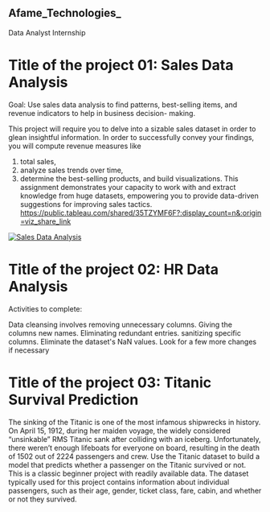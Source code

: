 ## Afame_Technologies_
Data Analyst Internship
# Title of the project 01: Sales Data Analysis
Goal:
  Use sales data analysis to find patterns, best-selling items, and revenue indicators to help in business decision-
making.

This project will require you to delve into a sizable sales dataset in order to glean insightful information. In order
to successfully convey your findings, you will compute revenue measures like
1. total sales,
2. analyze sales trends over time,
3. determine the best-selling products, and build visualizations.
This assignment demonstrates your capacity to work with and extract knowledge from huge datasets,
empowering you to provide data-driven suggestions for improving sales tactics.
https://public.tableau.com/shared/35TZYMF6F?:display_count=n&:origin=viz_share_link

<div class='tableauPlaceholder' id='viz1721136901072' style='position: relative'><noscript><a href='#'><img alt='Sales Data Analysis ' src='https:&#47;&#47;public.tableau.com&#47;static&#47;images&#47;35&#47;35TZYMF6F&#47;1_rss.png' style='border: none' /></a></noscript><object class='tableauViz'  style='display:none;'><param name='host_url' value='https%3A%2F%2Fpublic.tableau.com%2F' /> <param name='embed_code_version' value='3' /> <param name='path' value='shared&#47;35TZYMF6F' /> <param name='toolbar' value='yes' /><param name='static_image' value='https:&#47;&#47;public.tableau.com&#47;static&#47;images&#47;35&#47;35TZYMF6F&#47;1.png' /> <param name='animate_transition' value='yes' /><param name='display_static_image' value='yes' /><param name='display_spinner' value='yes' /><param name='display_overlay' value='yes' /><param name='display_count' value='yes' /><param name='language' value='en-US' /></object></div>                <script type='text/javascript'>                    var divElement = document.getElementById('viz1721136901072');                    var vizElement = divElement.getElementsByTagName('object')[0];                    if ( divElement.offsetWidth > 800 ) { vizElement.style.width='100%';vizElement.style.height=(divElement.offsetWidth*0.75)+'px';} else if ( divElement.offsetWidth > 500 ) { vizElement.style.width='100%';vizElement.style.height=(divElement.offsetWidth*0.75)+'px';} else { vizElement.style.width='100%';vizElement.style.height='2527px';}                     var scriptElement = document.createElement('script');                    scriptElement.src = 'https://public.tableau.com/javascripts/api/viz_v1.js';                    vizElement.parentNode.insertBefore(scriptElement, vizElement);                </script>


# Title of the project 02: HR Data Analysis

Activities to complete:

Data cleansing involves removing unnecessary columns.
Giving the columns new names.
Eliminating redundant entries.
sanitizing specific columns.
Eliminate the dataset's NaN values.
Look for a few more changes if necessary

# Title of the project 03: Titanic Survival Prediction
The sinking of the Titanic is one of the most infamous shipwrecks in history.
On April 15, 1912, during her maiden voyage, the widely considered “unsinkable” RMS Titanic sank
after colliding with an iceberg. Unfortunately, there weren’t enough lifeboats for everyone on board,
resulting in the death of 1502 out of 2224 passengers and crew.
Use the Titanic dataset to build a model that predicts whether a passenger on the Titanic survived or
not. This is a classic beginner project with readily available data.
The dataset typically used for this project contains information about individual passengers, such as
their age, gender, ticket class, fare, cabin, and whether or not they survived.


